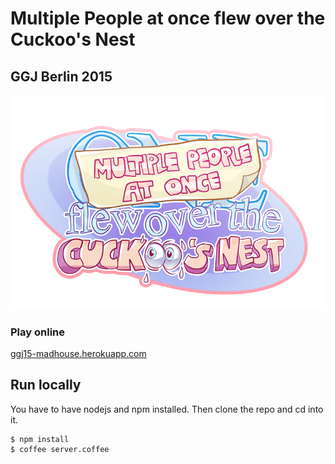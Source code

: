 # Multiple People at once flew over the Cuckoo's Nest
## GGJ Berlin 2015

![logo](https://raw.githubusercontent.com/jalyna/ggj15-madhouse/master/game_data/images/logo.png)

### Play online

[ggj15-madhouse.herokuapp.com](http://ggj15-madhouse.herokuapp.com/)

## Run locally

You have to have nodejs and npm installed.
Then clone the repo and cd into it.

```
$ npm install
$ coffee server.coffee
```
